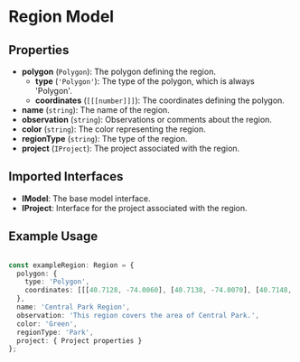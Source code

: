 # Region Model

## Properties

- **polygon** (`Polygon`): The polygon defining the region.
  - **type** (`'Polygon'`): The type of the polygon, which is always 'Polygon'.
  - **coordinates** (`[[[number]]]`): The coordinates defining the polygon.
- **name** (`string`): The name of the region.
- **observation** (`string`): Observations or comments about the region.
- **color** (`string`): The color representing the region.
- **regionType** (`string`): The type of the region.
- **project** (`IProject`): The project associated with the region.

## Imported Interfaces

- **IModel**: The base model interface.
- **IProject**: Interface for the project associated with the region.

## Example Usage

```typescript

const exampleRegion: Region = {
  polygon: {
    type: 'Polygon',
    coordinates: [[[40.7128, -74.0060], [40.7138, -74.0070], [40.7148, -74.0080], [40.7128, -74.0060]]]
  },
  name: 'Central Park Region',
  observation: 'This region covers the area of Central Park.',
  color: 'Green',
  regionType: 'Park',
  project: { Project properties }
};
```
